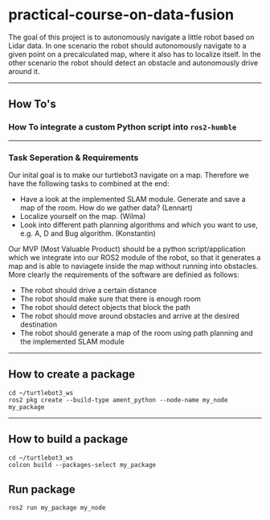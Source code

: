 # practical-course-on-data-fusion
The goal of this project is to autonomously navigate a little robot based on Lidar data. In one scenario the robot
should autonomously navigate to a given point on a precalculated map, where it also has to localize itself. In the
other scenario the robot should detect an obstacle and autonomously drive around it.

---
## How To's
### How To integrate a custom Python script into `ros2-humble`
<!-- TODO -->

---
### Task Seperation & Requirements
Our inital goal is to make our turtlebot3 navigate on a map. Therefore
we have the following tasks to combined at the end:

- Have a look at the implemented SLAM module. Generate and save a map of the room. How do we gather data? (Lennart)
- Localize yourself on the map. (Wilma)
- Look into different path planning algorithms and which you want to use, e.g. A, D and Bug algorithm. (Konstantin)

Our MVP (Most Valuable Product) should be a python script/application which we integrate into our 
ROS2 module of the robot, so that it generates a map and is able to naviagete inside the map without running into obstacles.
More clearly the requirements of the software are definied as follows:

- The robot should drive a certain distance
- The robot should make sure that there is enough room
- The robot should detect objects that block the path
- The robot should move around obstacles and arrive at the desired destination
- The robot should generate a map of the room using path planning and the implemented SLAM module
---
## How to create a package
`cd ~/turtlebot3_ws`  
`ros2 pkg create --build-type ament_python --node-name my_node my_package`  
  
---
## How to build a package
`cd ~/turtlebot3_ws`  
`colcon build --packages-select my_package`  
  
## Run package
`ros2 run my_package my_node`
